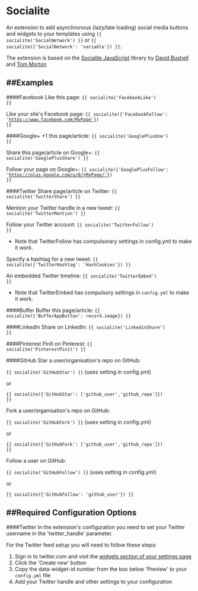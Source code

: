 Socialite
====================

An extension to add asynchronous (lazy/late loading) social media buttons and 
widgets to your templates using <code>{{ socialite('SocialNetwork') }}</code> 
or <code>{{ socialite({'SocialNetwork': 'variable'}) }}</code>.

The extension is based on the [Socialite JavaScript](https://github.com/tmort/Socialite) 
library by [David Bushell](http://dbushell.com) and [Tom Morton](http://twmorton.com)

##Examples
----------

####Facebook
Like this page: <code>{{ socialite('FacebookLike') }}</code>

Like your site's Facebook page: <code>{{ socialite({'FacebookFollow': 'https://www.facebook.com/MyPage'}) }}</code>

####Google+
+1 this page/article: <code>{{ socialite('GooglePlusOne') }}</code>

Share this page/article on Google+: <code>{{ socialite('GooglePlusShare') }}</code>

Follow your page on Google+: <code>{{ socialite({'GooglePlusFollow': 'https://plus.google.com/u/0/+MyPage/'}) }}</code>

####Twitter
Share page/article on Twitter: <code>{{ socialite('TwitterShare') }}</code>

Mention your Twitter handle in a new tweet: <code>{{ socialite('TwitterMention') }}</code>

Follow your Twitter account: <code>{{ socialite('TwitterFollow') }}</code>
- Note that TwitterFollow has compulsorary settings in config.yml to make it work.

Specify a hashtag for a new tweet: <code>{{ socialite({'TwitterHashtag': 'HashCookies'}) }}</code>

An embedded Twitter timeline: <code>{{ socialite('TwitterEmbed') }}</code>
- Note that TwitterEmbed has compulsory settings in `config.yml` to make it work.

####Buffer
Buffer this page/article: <code>{{ socialite({'BufferAppButton': record.image}) }}</code>

####LinkedIn
Share on LinkedIn: <code>{{ socialite('LinkedinShare') }}</code>

####Pinterest
PinIt on Pinterest: <code>{{ socialite('PinterestPinit') }}</code>

####GitHub
Star a user/organisation's repo on GitHub:

<code>{{ socialite('GitHubStar') }}</code> (uses setting in config.yml)

or

<code>{{ socialite({'GitHubStar': ['github_user','github_repo']}) }}</code>

Fork a user/organisation's repo on GitHub:

<code>{{ socialite('GitHubFork') }}</code> (uses setting in config.yml)

or

<code>{{ socialite({'GitHubFork': ['github_user','github_repo']}) }}</code>

Follow a user on GitHub:

<code>{{ socialite('GitHubFollow') }}</code> (uses setting in config.yml)

or

<code>{{ socialite({'GitHubFollow': 'github_user'}) }}</code>


##Required Configuration Options
--------------------------------

####Twitter
In the extension's configuration you need to set your Twitter username in the 
'twitter_handle' parameter.

For the Twitter feed setup you will need to follow these steps:
  1. Sign in to twitter.com and visit the [widgets section of your settings page](https://twitter.com/settings/widgets)
  2. Click the 'Create new' button 
  3. Copy the data-widget-id number from the box below 'Preview' to your `config.yml` file
  4. Add your Twitter handle and other settings to your configuration 
  
